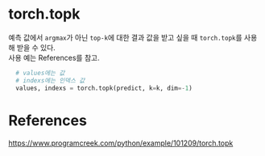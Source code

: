 # torch.topk
예측 값에서 `argmax`가 아닌 `top-k`에 대한 결과 값을 받고 싶을 때 `torch.topk`를 사용해 받을 수 있다.  
사용 예는 References를 참고.


```python
  # values에는 값
  # indexs에는 인덱스 값
  values, indexs = torch.topk(predict, k=k, dim=-1)

```
# References
https://www.programcreek.com/python/example/101209/torch.topk